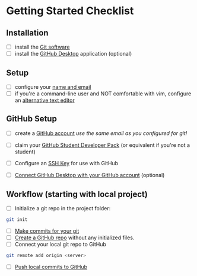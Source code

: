 # Getting Started Checklist

## Installation

- [ ] install the [Git software](https://git-scm.com/downloads)
- [ ] install the [GitHub Desktop](https://desktop.github.com/) application (optional)

## Setup

- [ ] configure your [name and email](https://swcarpentry.github.io/git-novice/02-setup/index.html)
- [ ] if you're a command-line user and NOT comfortable with vim, configure an [alternative text editor](https://swcarpentry.github.io/git-novice/02-setup/index.html)

## GitHub Setup

- [ ] create a [GitHub account](https://github.com/join) *use the same email as you configured for git!*
- [ ] claim your [GitHub Student Developer Pack](https://education.github.com/pack/join) (or equivalent if you're not a student)

- [ ] Configure an [SSH Key](https://docs.github.com/en/github/authenticating-to-github/connecting-to-github-with-ssh) for use with GitHub
- [ ] [Connect GitHub Desktop with your GitHub account](https://docs.github.com/en/desktop/installing-and-configuring-github-desktop/authenticating-to-github) (optional)

## Workflow (starting with local project)

- [ ] Initialize a git repo in the project folder:
```bash
git init
```
- [ ] [Make commits for your git](https://rogerdudler.github.io/git-guide#add)
- [ ] [Create a GitHub repo](https://github.com/new) without any initialized files.
- [ ] Connect your local git repo to GitHub
```bash
git remote add origin <server>
```
- [ ] [Push local commits to GitHub](https://rogerdudler.github.io/git-guide/#push)

